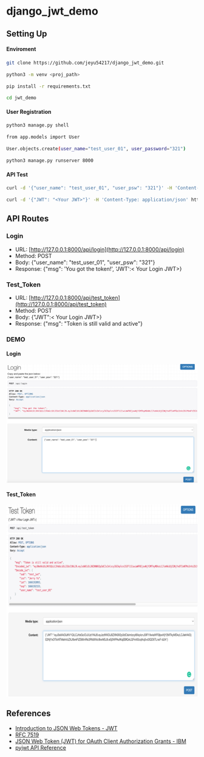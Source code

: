 # django_jwt_demo

## Setting Up
#### Enviroment
```bash
git clone https://github.com/jeyu54217/django_jwt_demo.git
```
```bash
python3 -m venv <proj_path>
```
```bash
pip install -r requirements.txt
```
```bash
cd jwt_demo
```
#### User Registration
```bash
python3 manage.py shell
```
```bash
from app.models import User
```
```bash
User.objects.create(user_name="test_user_01", user_password="321")
```
```bash
python3 manage.py runserver 8000
```
#### API Test
```bash
curl -d '{"user_name": "test_user_01", "user_psw": "321"}' -H 'Content-Type: application/json' http://127.0.0.1:8000/api/login
```
```bash
curl -d '{"JWT": "<Your JWT>"}' -H 'Content-Type: application/json' http://127.0.0.1:8000/api/test_token
```
## API Routes
### Login
- URL: [http://127.0.0.1:8000/api/login](http://127.0.0.1:8000/api/login)
- Method: POST
- Body: {"user_name": "test_user_01", "user_psw": "321"}
- Response: {"msg": 'You got the token!', 'JWT':< Your Login JWT>}

### Test_Token
- URL: [http://127.0.0.1:8000/api/test_token](http://127.0.0.1:8000/api/test_token)
- Method: POST
- Body: {"JWT":< Your Login JWT>}
- Response: {"msg": "Token is still valid and active"}

### DEMO
#### Login
![image](https://github.com/jeyu54217/django_jwt_demo/blob/main/jwt_demo/img/login.png?raw=true)
#### Test_Token
![image](https://github.com/jeyu54217/django_jwt_demo/blob/main/jwt_demo/img/test_token.png?raw=true)

## References
- [Introduction to JSON Web Tokens - JWT](https://jwt.io/introduction)
- [RFC 7519](https://www.rfc-editor.org/rfc/rfc7519)
- [JSON Web Token (JWT) for OAuth Client Authorization Grants - IBM](https://www.ibm.com/docs/en/was-liberty/base?topic=uocpao2as-json-web-token-jwt-oauth-client-authorization-grants)
- [pyjwt API Reference](https://pyjwt.readthedocs.io/en/stable/api.html)